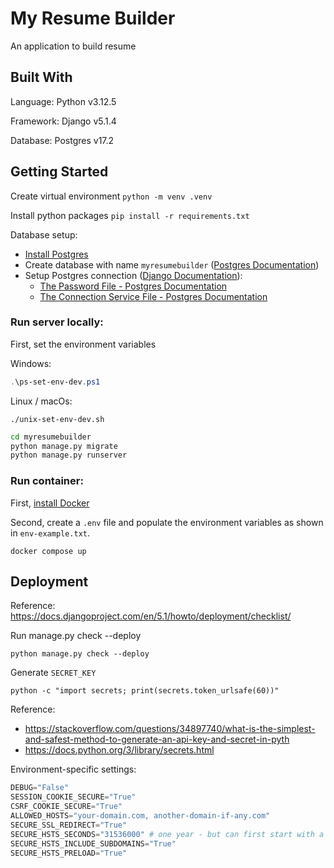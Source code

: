 # My Resume Builder

An application to build resume

## Built With

Language: Python v3.12.5

Framework: Django v5.1.4

Database: Postgres v17.2

## Getting Started

Create virtual environment `python -m venv .venv`

Install python packages `pip install -r requirements.txt`

Database setup:

- [Install Postgres](https://www.postgresql.org/download/)
- Create database with name `myresumebuilder` ([Postgres Documentation](https://www.postgresql.org/docs/current/sql-createdatabase.html))
- Setup Postgres connection ([Django Documentation](https://docs.djangoproject.com/en/5.1/ref/databases/#postgresql-notes)):
  - [The Password File - Postgres Documentation](https://www.postgresql.org/docs/current/libpq-pgpass.html)
  - [The Connection Service File - Postgres Documentation](https://www.postgresql.org/docs/current/libpq-pgservice.html)


### Run server locally:

First, set the environment variables

Windows:

```powershell
.\ps-set-env-dev.ps1
```

Linux / macOs:
```shell
./unix-set-env-dev.sh
```


```bash
cd myresumebuilder
python manage.py migrate
python manage.py runserver
```

### Run container:

First, [install Docker](https://www.docker.com/)

Second, create a `.env` file and populate the environment variables as shown in `env-example.txt`.

```shell
docker compose up
```

## Deployment

Reference: https://docs.djangoproject.com/en/5.1/howto/deployment/checklist/

Run manage.py check --deploy
```shell
python manage.py check --deploy
```

Generate `SECRET_KEY`
```shell
python -c "import secrets; print(secrets.token_urlsafe(60))"
```
Reference: 
- https://stackoverflow.com/questions/34897740/what-is-the-simplest-and-safest-method-to-generate-an-api-key-and-secret-in-pyth
- https://docs.python.org/3/library/secrets.html

Environment-specific settings:

```python
DEBUG="False"
SESSION_COOKIE_SECURE="True"
CSRF_COOKIE_SECURE="True"
ALLOWED_HOSTS="your-domain.com, another-domain-if-any.com"
SECURE_SSL_REDIRECT="True"
SECURE_HSTS_SECONDS="31536000" # one year - but can first start with a small value for testing e.g. 3600 (one hour)
SECURE_HSTS_INCLUDE_SUBDOMAINS="True"
SECURE_HSTS_PRELOAD="True"
```
